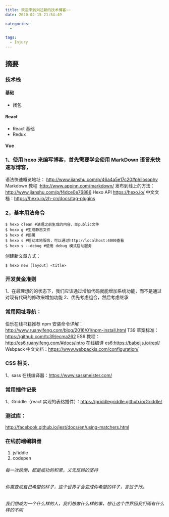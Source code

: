 ```yaml
---
title: 欢迎来到刘述新的技术博客~~
date: 2020-02-15 21:54:49

categories:
  -

tags:
  - Injury
---
```


## 摘要

### 技术栈

#### 基础

- 闭包

#### React

- React 基础
- Redux

#### Vue

### 1、使用 hexo 来编写博客，首先需要学会使用 MarkDown 语言来快速写博客，

语法快速概览地址：
http://www.jianshu.com/p/46a4a5e17c20#philosophy
Markdown 教程 :http://www.appinn.com/markdown/
发布到线上的方法：http://www.jianshu.com/p/f4dce0e76886
Hexo API https://hexo.io/
中文文档：https://hexo.io/zh-cn/docs/tag-plugins

### 2，基本用法命令

```
$ hexo clean #清理之前生成的内容，即public文件
$ hexo g #生成静态文件
$ hexo d #部署
$ hexo s #启动本地服务，可以通过http://localhost:4000查看
$ hexo s --debug #使用 debug 模式启动服务
```

创建新文章方式：

```
$ hexo new [layout] <title>
```

### 开发黄金准则

1、在最理想的的状态下，我们应该通过增加代码就能增加系统功能，而不是通过对现有代码的修改来增加功能
2、优先考虑组合，然后考虑继承

### 常用网址导航：

伯乐在线书籍推荐
npm 安装命令详解：http://www.ruanyifeng.com/blog/2016/01/npm-install.html
T39 草案标准：https://github.com/tc39/ecma262
ES6 教程：http://es6.ruanyifeng.com/#docs/intro
在线编译 es6:https://babeljs.io/repl/
Webpack 中文文档：https://www.webpackjs.com/configuration/

### CSS 相关、

1、sass 在线编译器：https://www.sassmeister.com/

### 常用插件记录

1、Griddle（react 实现的表格插件）：https://griddlegriddle.github.io/Griddle/

### 测试库：

http://facebook.github.io/jest/docs/en/using-matchers.html

### 在线前端编辑器
  1. jsfiddle
  2. codepen

###### 每一次跌倒，都是成功的积累，义无反顾的坚持
###### 你需变成自己希望的样子，这个世界才会变成你希望的样子，言过于行。
###### 我们想成为一个什么样的人，我们想做什么样的事，想让这个世界因我们而有什么样的不同